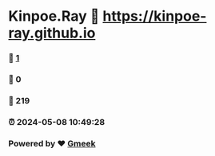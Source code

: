 # Kinpoe.Ray :link: https://kinpoe-ray.github.io 
### :page_facing_up: [1](https://kinpoe-ray.github.io/tag.html) 
### :speech_balloon: 0 
### :hibiscus: 219 
### :alarm_clock: 2024-05-08 10:49:28 
### Powered by :heart: [Gmeek](https://github.com/Meekdai/Gmeek)
